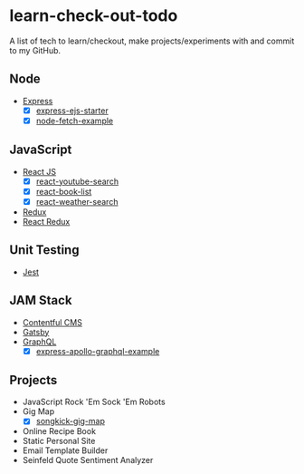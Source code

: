 # learn-check-out-todo

A list of tech to learn/checkout, make projects/experiments with and commit to my GitHub.

## Node

- [Express](https://www.contentful.com/)
  - [x] [express-ejs-starter](https://github.com/thisoldbear/express-ejs-starter)
  - [x] [node-fetch-example](https://github.com/thisoldbear/node-fetch-example)

## JavaScript

- [React JS](https://github.com/facebook/react)
  - [x] [react-youtube-search](https://github.com/thisoldbear/react-youtube-search)
  - [x] [react-book-list](https://github.com/thisoldbear/react-book-list)
  - [x] [react-weather-search](https://github.com/thisoldbear/react-weather-search)
- [Redux](https://github.com/reduxjs/redux)
- [React Redux](https://github.com/reduxjs/react-redux)

## Unit Testing

- [Jest](https://facebook.github.io/jest/)

## JAM Stack

- [Contentful CMS](https://www.contentful.com/)
- [Gatsby](https://www.contentful.com/)
- [GraphQL](https://www.contentful.com/)
  - [x] [express-apollo-graphql-example](https://github.com/thisoldbear/express-apollo-graphql-example)

## Projects

- JavaScript Rock 'Em Sock 'Em Robots
- Gig Map
  - [x] [songkick-gig-map](https://github.com/thisoldbear/songkick-gig-map)
- Online Recipe Book
- Static Personal Site
- Email Template Builder
- Seinfeld Quote Sentiment Analyzer
